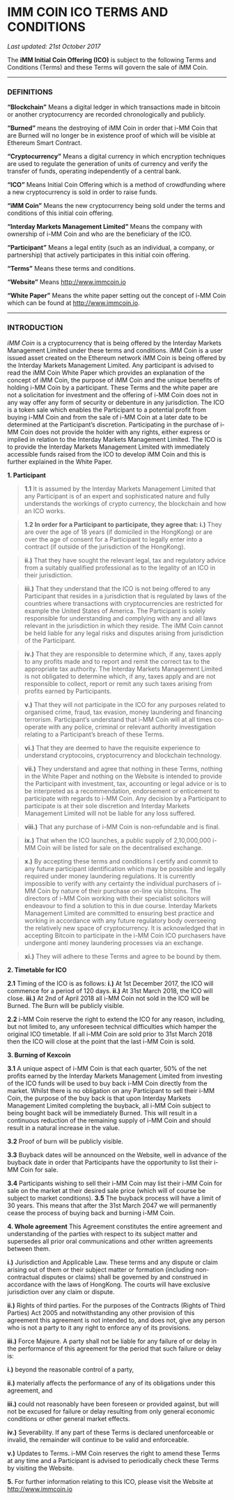 # IMM COIN ICO TERMS AND CONDITIONS
*Last updated: 21st October 2017*

The **iMM Initial Coin Offering (ICO)** is subject to the following Terms and Conditions (Terms) and these Terms will govern the sale of iMM Coin.
***
### DEFINITIONS
**“Blockchain”** Means a digital ledger in which transactions made in bitcoin or another cryptocurrency are recorded chronologically and publicly. 

**“Burned”** means the destroying of iMM Coin in order that i-MM Coin that are Burned will no longer be in existence proof of which will be visible at Ethereum Smart Contract. 

**“Cryptocurrency”** Means a digital currency in which encryption techniques are used to regulate the generation of units of currency and verify the transfer of funds, operating independently of a central bank.

**“ICO”** Means Initial Coin Offering which is a method of crowdfunding where a new cryptocurrency is sold in order to raise funds.

**“iMM Coin”** Means the new cryptocurrency being sold under the terms and conditions of this initial coin offering.

**“Interday Markets Management Limited”** Means the company with ownership of i-MM Coin and who are the beneficiary of the ICO.

**“Participant”** Means a legal entity (such as an individual, a company, or partnership) that actively participates in this initial coin offering.

**“Terms”** Means these terms and conditions.

**“Website”** Means http://www.immcoin.io

**“White Paper”** Means the white paper setting out the concept of i-MM Coin which can be found at http://www.immcoin.io.
***
### INTRODUCTION
*iMM Coin* is a cryptocurrency that is being offered by the Interday Markets Management Limited under these terms and conditions. iMM Coin is a user issued asset created on the Ethereum network iMM Coin is being offered by the Interday Markets Management Limited. Any participant is advised to read the iMM Coin White Paper which provides an explanation of the concept of iMM Coin, the purpose of iMM Coin and the unique benefits of holding i-MM Coin by a participant. These Terms and the white paper are not a solicitation for investment and the offering of i-MM Coin does not in any way offer any form of security or debenture in any jurisdiction. The ICO is a token sale which enables the Participant to a potential profit from buying i-MM Coin and from the sale of i-MM Coin at a later date to be determined at the Participant’s discretion. Participating in the purchase of i-MM Coin does not provide the holder with any rights, either express or implied in relation to the Interday Markets Management Limited. The ICO is to provide the Interday Markets Management Limited with immediately accessible funds raised from the ICO to develop iMM Coin and this is further explained in the White Paper.
    
**1. Participant**

>**1.1** It is assumed by the Interday Markets Management Limited that any Participant is of an expert and sophisticated nature and fully understands the workings of crypto currency, the blockchain and how an ICO works.

>**1.2 In order for a Participant to participate, they agree that:**
**i.)** They are over the age of 18 years (if domiciled in the HongKong) or are over the age of consent for a Participant to legally enter into a contract (if outside of the jurisdiction of the HongKong).

>**ii.)** That they have sought the relevant legal, tax and regulatory advice from a suitably qualified professional as to the legality of an ICO in their jurisdiction.

>**iii.)** That they understand that the ICO is not being offered to any Participant that resides in a jurisdiction that is regulated by laws of the countries where transactions with cryptocurrencies are restricted for example the United States of America. The Participant is solely responsible for understanding and complying with any and all laws relevant in the jurisdiction in which they reside. The iMM Coin cannot be held liable for any legal risks and disputes arising from jurisdiction of the Participant.

>**iv.)** That they are responsible to determine which, if any, taxes apply to any profits made and to report and remit the correct tax to the appropriate tax authority. The Interday Markets Management Limited is not obligated to determine which, if any, taxes apply and are not responsible to collect, report or remit any such taxes arising from profits earned by Participants.

>**v.)** That they will not participate in the ICO for any purposes related to organised crime, fraud, tax evasion, money laundering and financing terrorism. Participant’s understand that i-MM Coin will at all times co-operate with any police, criminal or relevant authority investigation relating to a Participant’s breach of these Terms.

>**vi.)** That they are deemed to have the requisite experience to understand cryptocoins, cryptocurrency and blockchain technology.

>**vii.)** They understand and agree that nothing in these Terms, nothing in the White Paper and nothing on the Website is intended to provide the Participant with investment, tax, accounting or legal advice or is to be interpreted as a recommendation, endorsement or enticement to participate with regards to i-MM Coin. Any decision by a Participant to participate is at their sole discretion and Interday Markets Management Limited will not be liable for any loss suffered.

>**viii.)** That any purchase of i-MM Coin is non-refundable and is final.

>**ix.)** That when the ICO launches, a public supply of 2,10,000,000 i-MM Coin will be listed for sale on the decentralised exchange.

>**x.)** By accepting these terms and conditions I certify and commit to any future participant identification which may be possible and legally required under money laundering regulations. It is currently impossible to verify with any certainty the individual purchasers of i-MM Coin by nature of their purchase on-line via bitcoins. The directors of i-MM Coin working with their specialist solicitors will endeavour to find a solution to this in due course. Interday Markets Management Limited are committed to ensuring best practice and working in accordance with any future regulatory body overseeing the relatively new space of cryptocurrency.
It is acknowledged that in accepting Bitcoin to participate in the i-MM Coin ICO purchasers have undergone anti money laundering processes via an exchange.

>**xi.)** They will adhere to these Terms and agree to be bound by them.

**2. Timetable for ICO**
    
**2.1** Timing of the ICO is as follows:
**i.)** At 1st December 2017, the ICO will commence for a period of 120 days.
**ii.)** At 31st March 2018, the ICO will close.
**iii.)** At 2nd of April 2018 all i-MM Coin not sold in the ICO will be Burned. The Burn will be publicly visible.

**2.2** i-MM Coin reserve the right to extend the ICO for any reason, including, but not limited to, any unforeseen technical difficulties which hamper the original ICO timetable. If all i-MM Coin are sold prior to 31st March 2018 then the ICO will close at the point that the last i-MM Coin is sold.

**3. Burning of Kexcoin**

**3.1** A unique aspect of i-MM Coin is that each quarter, 50% of the net profits earned by the Interday Markets Management Limited from investing of the ICO funds will be used to buy back i-MM Coin directly from the market. Whilst there is no obligation on any Participant to sell their i-MM Coin, the purpose of the buy back is that upon Interday Markets Management Limited completing the buyback, all i-MM Coin subject to being bought back will be immediately Burned. This will result in a continuous reduction of the remaining supply of i-MM Coin and should result in a natural increase in the value.

**3.2** Proof of burn will be publicly visible.

**3.3** Buyback dates will be announced on the Website, well in advance of the buyback date in order that Participants have the opportunity to list their i-MM Coin for sale.

**3.4** Participants wishing to sell their i-MM Coin may list their i-MM Coin for sale on the market at their desired sale price (which will of course be subject to market conditions).
**3.5** The buyback process will have a limit of 30 years. This means that after the 31st March 2047 we will permanently cease the process of buying back and burning i-MM Coin.

**4. Whole agreement**
This Agreement constitutes the entire agreement and understanding of the parties with respect to its subject matter and supersedes all prior oral communications and other written agreements between them.

**i.)**	Jurisdiction and Applicable Law. These terms and any dispute or claim arising out of them or their subject matter or formation (including non-contractual disputes or claims) shall be governed by and construed in accordance with the laws of HongKong. The courts will have exclusive jurisdiction over any claim or dispute.

**ii.)** Rights of third parties. For the purposes of the Contracts (Rights of Third Parties) Act 2005 and notwithstanding any other provision of this agreement this agreement is not intended to, and does not, give any person who is not a party to it any right to enforce any of its provisions.

**iii.)** Force Majeure. A party shall not be liable for any failure of or delay in the performance of this agreement for the period that such failure or delay is:

**i.)** beyond the reasonable control of a party,

**ii.)** materially affects the performance of any of its obligations under this agreement, and

**iii.)** could not reasonably have been foreseen or provided against, but
will not be excused for failure or delay resulting from only general economic conditions or other general market effects.

**iv.)** Severability. If any part of these Terms is declared unenforceable or invalid, the remainder will continue to be valid and enforceable.

**v.)**	Updates to Terms. i-MM Coin reserves the right to amend these Terms at any time and a Participant is advised to periodically check these Terms by visiting the Website.

**5.**	For further information relating to this ICO, please visit the Website at http://www.immcoin.io

